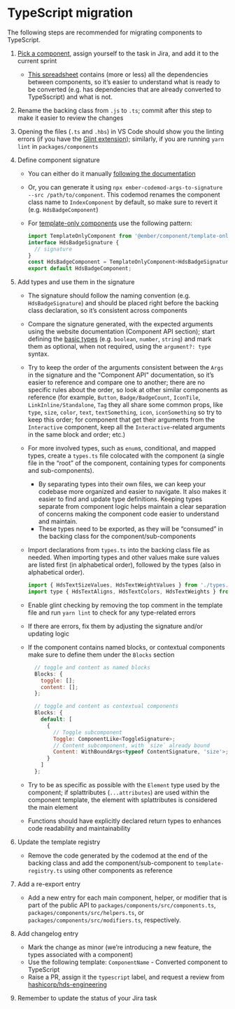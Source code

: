 # TypeScript migration

The following steps are recommended for migrating components to TypeScript.

1. [Pick a component](https://hashicorp.atlassian.net/browse/HDS-2392), assign yourself to the task in Jira, and add it to the current sprint

    - [This spreadsheet](https://docs.google.com/spreadsheets/d/1sWzLSP8TUb3WYibYNZ5w6UfEb338DQbZkVaTjK8b1tw/edit#gid=0) contains (more or less) all the dependencies between components, so it’s easier to understand what is ready to be converted (e.g. has dependencies that are already converted to TypeSscript) and what is not.

2. Rename the backing class from `.js` to `.ts`; commit after this step to make it easier to review the changes

3. Opening the files (`.ts` and `.hbs`) in VS Code should show you the linting errors (if you have the [Glint extension](https://marketplace.visualstudio.com/items?itemName=typed-ember.glint-vscode)); similarly, if you are running `yarn lint` in `packages/components`

4. Define component signature

    - You can either do it manually [following the documentation](https://typed-ember.gitbook.io/glint/environments/ember/component-signatures#glimmer-components)
    - Or, you can generate it using `npx ember-codemod-args-to-signature --src /path/to/component`. This codemod renames the component class name to `IndexComponent` by default, so make sure to revert it (e.g. `HdsBadgeComponent`)
    - For [template-only components](https://typed-ember.gitbook.io/glint/environments/ember/template-only-components) use the following pattern:

      ```js
      import TemplateOnlyComponent from '@ember/component/template-only';
      interface HdsBadgeSignature {
        // signature
      }
      const HdsBadgeComponent = TemplateOnlyComponent<HdsBadgeSignature>();
      export default HdsBadgeComponent;

5. Add types and use them in the signature

    - The signature should follow the naming convention (e.g. `HdsBadgeSignature`) and should be placed right before the backing class declaration, so it’s consistent across components

    - Compare the signature generated, with the expected arguments using the website documentation (Component API section); start defining the [basic types](https://www.typescriptlang.org/docs/handbook/basic-types.html) (e.g. `boolean`, `number`, `string`) and mark them as optional, when not required, using the `argument?: type` syntax.

    - Try to keep the order of the arguments consistent between the `Args` in the signature and the "Component API" documentation, so it’s easier to reference and compare one to another; there are no specific rules about the order, so look at other similar components as reference (for example, `Button`, `Badge/BadgeCount`, `IconTile`, `LinkInline/Standalone`, `Tag` they all share some common props, like `type`, `size`, `color`, `text`, `textSomething`, `icon`, `iconSomething` so try to keep this order; for component that get their arguments from the `Interactive` component, keep all the `Interactive`-related arguments in the same block and order; etc.)

    - For more involved types, such as `enum`s, conditional, and mapped types, create a `types.ts` file colocated with the component (a single file in the “root” of the component, containing types for components and sub-components).
      - By separating types into their own files, we can keep your codebase more organized and easier to navigate. It also makes it easier to find and update type definitions. Keeping types separate from component logic helps maintain a clear separation of concerns making the component code easier to understand and maintain.
      - These types need to be exported, as they will be “consumed” in the backing class for the component/sub-components

    - Import declarations from `types.ts` into the backing class file as needed. When importing types and other values make sure values are listed first (in alphabetical order), followed by the types (also in alphabetical order).

      ```js
      import { HdsTextSizeValues, HdsTextWeightValues } from './types.ts'
      import type { HdsTextAligns, HdsTextColors, HdsTextWeights } from './types.ts';
      ```

    - Enable glint checking by removing the top comment in the template file and run `yarn lint` to check for any type-related errors
    - If there are errors, fix them by adjusting the signature and/or updating logic
    - If the component contains named blocks, or contextual components make sure to define them under the `Blocks` section

      ```js
        // toggle and content as named blocks
        Blocks: {
          toggle: [];
          content: [];
        };
      ```

      ```js
        // toggle and content as contextual components
        Blocks: {
          default: [
            {
              // Toggle subcomponent
              Toggle: ComponentLike<ToggleSignature>;
              // Content subcomponent, with `size` already bound
              Content: WithBoundArgs<typeof ContentSignature, 'size'>;
            }
          ]
        };
      ```

    - Try to be as specific as possible with the `Element` type used by the component; if splattributes (`...attributes`) are used within the component template, the element with splattributes is considered the main element
    - Functions should have explicitly declared return types to enhances code readability and maintainability

6. Update the template registry

    - Remove the code generated by the codemod at the end of the backing class and add the component/sub-component to `template-registry.ts` using other components as reference

7. Add a re-export entry

    - Add a new entry for each main component, helper, or modifier that is part of the public API to `packages/components/src/components.ts`, `packages/components/src/helpers.ts`, or `packages/components/src/modifiers.ts`, respectively.

8. Add changelog entry

    - Mark the change as minor (we’re introducing a new feature, the types associated with a component)
    - Use the following template: `ComponentName` - Converted component to TypeScript
    - Raise a PR, assign it the `typescript` label, and request a review from [hashicorp/hds-engineering](https://github.com/orgs/hashicorp/teams/hds-engineering)

9. Remember to update the status of your Jira task
